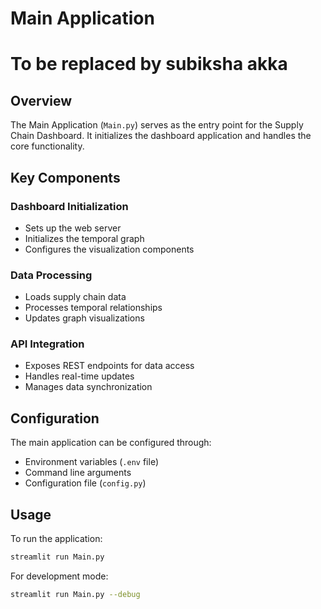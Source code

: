 # Main Application
# To be replaced by subiksha akka

## Overview

The Main Application (`Main.py`) serves as the entry point for the Supply Chain Dashboard. It initializes the dashboard application and handles the core functionality.

## Key Components

### Dashboard Initialization
- Sets up the web server
- Initializes the temporal graph
- Configures the visualization components

### Data Processing
- Loads supply chain data
- Processes temporal relationships
- Updates graph visualizations

### API Integration
- Exposes REST endpoints for data access
- Handles real-time updates
- Manages data synchronization

## Configuration

The main application can be configured through:
- Environment variables (`.env` file)
- Command line arguments
- Configuration file (`config.py`)

## Usage

To run the application:
```bash
streamlit run Main.py
```

For development mode:
```bash
streamlit run Main.py --debug
```
